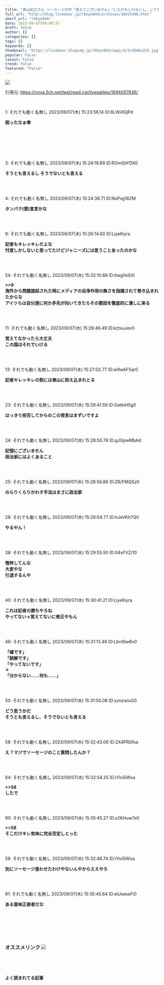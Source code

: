 ```yaml
---
title: "東山紀之さん ソーセージの件「覚えてございません」「したかもしれないし、してないかもしれない」:暇つぶしニュース"
full_url: "http://blog.livedoor.jp/rbkyn844/archives/10415496.html"
short_url: "rbkyn844"
date: 2023-09-07T09:09:57
draft: false
author: []
categories: []
tags: []
keywords: []
thumbnail: "https://livedoor.blogimg.jp/rbkyn844/imgs/4/5/4586a325.jpg"
popular: False
latest: False
trend: False
featured: "False"
---
```


![](https://livedoor.blogimg.jp/rbkyn844/imgs/4/5/4586a325.jpg)

<div><p>引用元: <a href="https://nova.5ch.net/test/read.cgi/livegalileo/1694067836/" target="_blank" title="">https://nova.5ch.net/test/read.cgi/livegalileo/1694067836/ </a> </p><br><p class="res1">1: それでも動く名無し 2023/09/07(木) 15:23:56.14 ID:6LWiXGjPd </p> <p class="res2"><b> 困ったなぁ😨 </b></p> <br><br> <br><br><br> <p class="res1">3: それでも動く名無し 2023/09/07(木) 15:24:19.89 ID:ROmSbYDX0 </p> <p class="res2"><b> そうとも言えるし そうでないとも言える </b></p><br><br> <p class="res1">4: それでも動く名無し 2023/09/07(木) 15:24:38.71 ID:NxPxg16ZM </p> <p class="res2"><b> タンパク(質)宣言かな </b></p><br><br> <p class="res1">9: それでも動く名無し 2023/09/07(木) 15:26:14.60 ID:Liye6iyra </p> <p class="res2"><b> 記者もキレッキレだよな <br> 忖度しかしないと思ってたけどジャニーズには思うことあったのかな </b></p><br><br> <p class="res1">54: それでも動く名無し 2023/09/07(木) 15:32:10.88 ID:tIwg1mEl0 </p> <p class="res2"><b> >>9 <br> 海外から問題提起された時にメディアの自浄作用の無さを指摘されて巻き込まれたからな <br> アイツらは自分達に何か矛先が向いてきたらその要因を徹底的に潰しに来る </b></p><br><br> <p class="res1">11: それでも動く名無し 2023/09/07(木) 15:26:46.49 ID:kztxuJev0 </p> <p class="res2"><b> 覚えてなかったら大丈夫 <br> この国はそれでいける </b></p><br><br> <p class="res1">13: それでも動く名無し 2023/09/07(木) 15:27:02.77 ID:w9wAF5qr0 </p> <p class="res2"><b> 記者キレッキレの割には東山に抑え込まれとる </b></p><br><br> <p class="no-pc"></p> <p class="res1">23: それでも動く名無し 2023/09/07(木) 15:28:41.59 ID:GatbiH5g0 </p> <p class="res2"><b> はっきり拒否してからのこの発言はまずいですよ </b></p><br><br> <p class="res1">24: それでも動く名無し 2023/09/07(木) 15:28:50.78 ID:gJGpwMbAd </p> <p class="res2"><b> 記憶にございません <br> 政治家にはよくあること </b></p><br><br> <p class="res1">25: それでも動く名無し 2023/09/07(木) 15:28:56.88 ID:ZR/FMQSz0 </p> <p class="res2"><b> のらりくらりかわす手法はまさに政治家 </b></p><br><br> <p class="res1">28: それでも動く名無し 2023/09/07(木) 15:29:04.77 ID:hJeVKh7Q0 </p> <p class="res2"><b> やるやん！ </b></p><br><br> <p class="res1">38: それでも動く名無し 2023/09/07(木) 15:29:55.50 ID:X4xFVZ/10 </p> <p class="res2"><b> 憔悴してんな <br> 大変やな <br> 引退するんや </b></p><br><br> <p class="res1">40: それでも動く名無し 2023/09/07(木) 15:30:41.21 ID:Liye6iyra </p> <p class="res2"><b> これは記者の勝ちやろね <br> やってない→覚えてないに修正やもん </b></p><br><br> <p class="res1">46: それでも動く名無し 2023/09/07(木) 15:31:13.49 ID:LbnSbe6v0 </p> <p class="res2"><b> 「嘘です」 <br> 「誤解です」 <br> 「やってないです」 <br> ↓ <br> 「分からない……何も……」 </b></p><br><br> <p class="res1">50: それでも動く名無し 2023/09/07(木) 15:31:50.08 ID:xznzwiuG0 </p> <p class="res2"><b> どう思うかだ <br> そうとも言えるし、そうでないとも言える </b></p><br><br> <p class="res1">58: それでも動く名無し 2023/09/07(木) 15:32:43.06 ID:2X4PRGfsa </p> <p class="res2"><b> え？マジでソーセージのこと質問したんか？ </b></p><br><br> <p class="res1">64: それでも動く名無し 2023/09/07(木) 15:32:54.25 ID:iYio5iWxa </p> <p class="res2"><b> >>58 <br> したで </b></p><br><br> <p class="res1">90: それでも動く名無し 2023/09/07(木) 15:35:45.27 ID:x2KHuw7s0 </p> <p class="res2"><b> >>58 <br> そこだけキレ気味に完全否定しとった </b></p><br><br> <p class="res1">59: それでも動く名無し 2023/09/07(木) 15:32:46.74 ID:iYio5iWxa </p> <p class="res2"><b> 別にソーセージ食わせたわけやないんやからええやろ </b></p><br><br> <p class="res1">91: それでも動く名無し 2023/09/07(木) 15:35:45.64 ID:eiUwewFi0 </p> <p class="res2"><b> ある意味正直者だな </b></p><br><br> <p id="5077e33f033c4e934bb013c7c4eb8bbd"> </p><br> <br> <p class="no-pc"></p> <h3 class="linkh">オススメリンク <img src="http://blog.livedoor.jp/rbkyn844/ftp/fusagikom-fikergh.png"></h3> <p class="link2"> </p><br> <p class="no-pc"></p> <p class="no-pc"><br><p><b>よく読まれてる記事</b></p><br></p> </div>